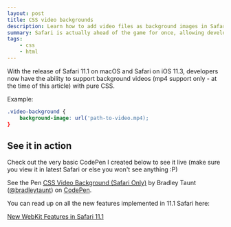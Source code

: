 ```yaml
---
layout: post
title: CSS video backgrounds
description: Learn how to add video files as background images in Safari
summary: Safari is actually ahead of the game for once, allowing developers to set video files as background property attributes in CSS.
tags:
    - css
    - html
---
```


With the release of Safari 11.1 on macOS and Safari on iOS 11.3, developers now have the ability to support background videos (mp4 support only - at the time of this article) with pure CSS.

Example:

```css
.video-background {
    background-image: url('path-to-video.mp4);
}
```

## See it in action

Check out the very basic CodePen I created below to see it live (make sure you view it in latest Safari or else you won't see anything :P)

<p data-height="265" data-theme-id="0" data-slug-hash="JLgrag" data-default-tab="css,result" data-user="bradleytaunt" data-embed-version="2" data-pen-title="CSS Video Background (Safari Only)" class="codepen">See the Pen <a href="https://codepen.io/bradleytaunt/pen/JLgrag/">CSS Video Background (Safari Only)</a> by Bradley Taunt (<a href="https://codepen.io/bradleytaunt">@bradleytaunt</a>) on <a href="https://codepen.io">CodePen</a>.</p>
<script async src="https://static.codepen.io/assets/embed/ei.js"></script>

You can read up on all the new features implemented in 11.1 Safari here:

[New WebKit Features in Safari 11.1](https://webkit.org/blog/8216/new-webkit-features-in-safari-11-1/)





